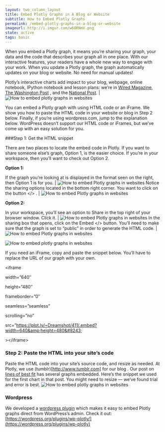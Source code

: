 ```yaml
---
layout: two_column_layout
title: Embed Plotly Graphs in A Blog or Website
subtitle: How to Embed Plotly Graphs
permalink: /embed-plotly-graphs-in-a-blog-or-website
imageurl: http://i.imgur.com/w6ORNmV.png
state: active
tags: basic
---
```


When you embed a Plotly graph, it means you’re sharing your graph, your data and the code that describes your graph all in one place. With our interactive features, your readers have a whole new way to engage with your work. When you update a Plotly graph, the graph automatically updates on your blog or website. No need for manual updates!

Plotly’s interactive charts add impact to your blog, webpage, online notebook, IPython notebook and lesson plans: we’re in [Wired Magazine](http://www.wired.com/2014/08/lego-cost), [The Washington Post](http://www.washingtonpost.com/blogs/wonkblog/wp/2013/06/14/do-low-taxes-on-the-rich-leave-the-middle-class-with-lower-wages/) , and the [National Post](http://sports.nationalpost.com/2014/08/02/how-does-p-k-subbans-new-contract-stack-up-against-other-elite-nhl-defencemen). | ![How to embed plotly graphs in websites](https://plot.ly/static/learn/images/web_app_tutorials/how-to-embed-plotly-graphs-in-websites/image00.png)

You can embed a Plotly graph with using HTML code or an iFrame. We show you how to paste the HTML code in your website or blog in Step 2 below. Finally, if you’re using wordpress.com, jump to the explanation below. WordPress doesn’t support our HTML code or iFrames, but we’ve come up with an easy solution for you.

###Step 1: Get the HTML snippet

There are two places to locate the embed code in Plotly.  If you want to share someone else’s graph, Option 1, is the easier choice.  If you’re in your workspace, then you’ll want to check out Option 2.


**Option 1:**

If the graph you’re looking at is displayed in the format seen on the right, then Option 1 is for you. | ![How to embed Plotly graphs in websites](https://plot.ly/static/learn/images/web_app_tutorials/how-to-embed-plotly-graphs-in-websites/image03.png)
Notice the sharing options located in the bottom right corner.  You want to click on the button &lt;/&gt; . | ![How to embed Plotly graphs in websites](https://plot.ly/static/learn/images/web_app_tutorials/how-to-embed-plotly-graphs-in-websites/image09.png)

**Option 2:**

In your workspace, you’ll see an option to Share in the top right of your browser window. Click it. | ![How to embed Plotly graphs in websites](https://plot.ly/static/learn/images/web_app_tutorials/how-to-embed-plotly-graphs-in-websites/image07.png)
In the sharing box that opens, click on the Embed &lt;/&gt; button. You’ll need to make sure that the graph is set to “public” in order to generate the HTML code. | ![How to embed Plotly graphs in websites](https://plot.ly/static/learn/images/web_app_tutorials/how-to-embed-plotly-graphs-in-websites/image10.png)


![How to embed plotly graphs in websites](https://plot.ly/static/learn/images/web_app_tutorials/how-to-embed-plotly-graphs-in-websites/image01.png)


If you need an iFrame, copy and paste the snippet below.  You’ll have to replace the URL of our graph with your own.

&lt;iframe

width=&#8221;640&#8243;

height=&#8221;480&#8243;

frameborder=&#8221;0&#8243;

seamless=&#8221;seamless&#8221;

scrolling=&#8221;no&#8221;

src=&#8221;https://plot.ly/~Dreamshot/411/.embed?width=640&amp;height=480&#8243;

&gt;&lt;/iframe&gt;

### Step 2: Paste the HTML into your site’s code

Paste the HTML code into your site’s source code, and resize as needed.  At Plotly, we use (tumblr)[http://www.tumblr.com] for our blog . Our post on [lines of best fit](/create-a-line-of-best-fit-online/) has several graphs embedded.  Here’s the snippet we used for the first chart in that post.  You might need to resize &#8212; we’ve found trial and error is best.
![How to embed plotly graphs in websites](https://plot.ly/static/learn/images/web_app_tutorials/how-to-embed-plotly-graphs-in-websites/image05.png)

### Wordpress

We developed a [wordpress plugin](https://wordpress.org/plugins/wp-plotly) which makes it easy to embed Plotly graphs direct from WordPress&#8217;s admin. Check it out: [https://wordpress.org/plugins/wp-plotly/](https://wordpress.org/plugins/wp-plotly)
